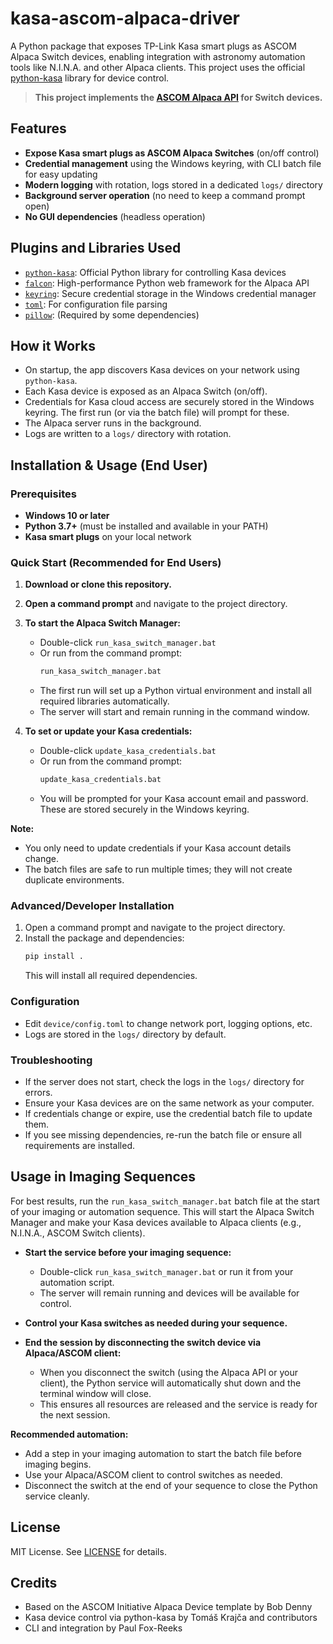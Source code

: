 # kasa-ascom-alpaca-driver

A Python package that exposes TP-Link Kasa smart plugs as ASCOM Alpaca Switch devices, enabling integration with astronomy automation tools like N.I.N.A. and other Alpaca clients. This project uses the official [python-kasa](https://python-kasa.readthedocs.io/en/latest/) library for device control.

> **This project implements the [ASCOM Alpaca API](https://ascom-standards.org/alpyca/index.html) for Switch devices.**

## Features
- **Expose Kasa smart plugs as ASCOM Alpaca Switches** (on/off control)
- **Credential management** using the Windows keyring, with CLI batch file for easy updating
- **Modern logging** with rotation, logs stored in a dedicated `logs/` directory
- **Background server operation** (no need to keep a command prompt open)
- **No GUI dependencies** (headless operation)

## Plugins and Libraries Used
- [`python-kasa`](https://github.com/python-kasa/python-kasa): Official Python library for controlling Kasa devices
- [`falcon`](https://falcon.readthedocs.io/): High-performance Python web framework for the Alpaca API
- [`keyring`](https://pypi.org/project/keyring/): Secure credential storage in the Windows credential manager
- [`toml`](https://pypi.org/project/toml/): For configuration file parsing
- [`pillow`](https://pypi.org/project/Pillow/): (Required by some dependencies)

## How it Works
- On startup, the app discovers Kasa devices on your network using `python-kasa`.
- Each Kasa device is exposed as an Alpaca Switch (on/off).
- Credentials for Kasa cloud access are securely stored in the Windows keyring. The first run (or via the batch file) will prompt for these.
- The Alpaca server runs in the background.
- Logs are written to a `logs/` directory with rotation.

## Installation & Usage (End User)

### Prerequisites
- **Windows 10 or later**
- **Python 3.7+** (must be installed and available in your PATH)
- **Kasa smart plugs** on your local network

### Quick Start (Recommended for End Users)
1. **Download or clone this repository.**
2. **Open a command prompt** and navigate to the project directory.
3. **To start the Alpaca Switch Manager:**
   - Double-click `run_kasa_switch_manager.bat` 
   - Or run from the command prompt:
     ```bat
     run_kasa_switch_manager.bat
     ```
   - The first run will set up a Python virtual environment and install all required libraries automatically.
   - The server will start and remain running in the command window.

4. **To set or update your Kasa credentials:**
   - Double-click `update_kasa_credentials.bat`
   - Or run from the command prompt:
     ```bat
     update_kasa_credentials.bat
     ```
   - You will be prompted for your Kasa account email and password. These are stored securely in the Windows keyring.

**Note:**
- You only need to update credentials if your Kasa account details change.
- The batch files are safe to run multiple times; they will not create duplicate environments.

### Advanced/Developer Installation
1. Open a command prompt and navigate to the project directory.
2. Install the package and dependencies:
   ```sh
   pip install .
   ```
   This will install all required dependencies.

### Configuration
- Edit `device/config.toml` to change network port, logging options, etc.
- Logs are stored in the `logs/` directory by default.

### Troubleshooting
- If the server does not start, check the logs in the `logs/` directory for errors.
- Ensure your Kasa devices are on the same network as your computer.
- If credentials change or expire, use the credential batch file to update them.
- If you see missing dependencies, re-run the batch file or ensure all requirements are installed.

## Usage in Imaging Sequences

For best results, run the `run_kasa_switch_manager.bat` batch file at the start of your imaging or automation sequence. This will start the Alpaca Switch Manager and make your Kasa devices available to Alpaca clients (e.g., N.I.N.A., ASCOM Switch clients).

- **Start the service before your imaging sequence:**
  - Double-click `run_kasa_switch_manager.bat` or run it from your automation script.
  - The server will remain running and devices will be available for control.

- **Control your Kasa switches as needed during your sequence.**

- **End the session by disconnecting the switch device via Alpaca/ASCOM client:**
  - When you disconnect the switch (using the Alpaca API or your client), the Python service will automatically shut down and the terminal window will close.
  - This ensures all resources are released and the service is ready for the next session.

**Recommended automation:**
- Add a step in your imaging automation to start the batch file before imaging begins.
- Use your Alpaca/ASCOM client to control switches as needed.
- Disconnect the switch at the end of your sequence to close the Python service cleanly.

## License
MIT License. See [LICENSE](LICENSE) for details.

## Credits
- Based on the ASCOM Initiative Alpaca Device template by Bob Denny
- Kasa device control via python-kasa by Tomáš Krajča and contributors
- CLI and integration by Paul Fox-Reeks
